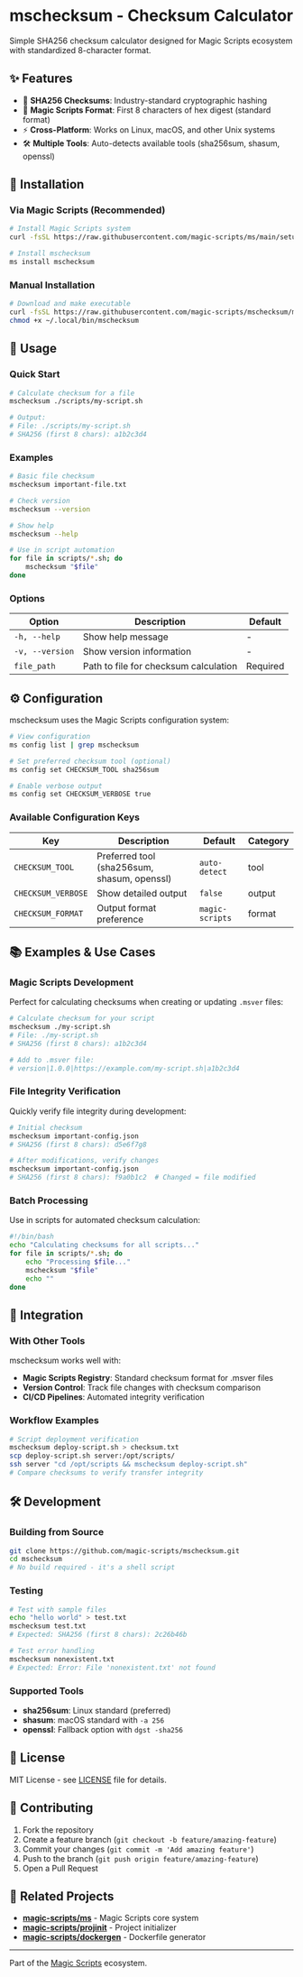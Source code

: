 # mschecksum - Checksum Calculator

Simple SHA256 checksum calculator designed for Magic Scripts ecosystem with standardized 8-character format.

## ✨ Features

- 🔐 **SHA256 Checksums**: Industry-standard cryptographic hashing
- 📏 **Magic Scripts Format**: First 8 characters of hex digest (standard format)
- ⚡ **Cross-Platform**: Works on Linux, macOS, and other Unix systems
- 🛠️ **Multiple Tools**: Auto-detects available tools (sha256sum, shasum, openssl)

## 🚀 Installation

### Via Magic Scripts (Recommended)

```bash
# Install Magic Scripts system
curl -fsSL https://raw.githubusercontent.com/magic-scripts/ms/main/setup.sh | sh

# Install mschecksum
ms install mschecksum
```

### Manual Installation

```bash
# Download and make executable
curl -fsSL https://raw.githubusercontent.com/magic-scripts/mschecksum/main/scripts/mschecksum.sh -o ~/.local/bin/mschecksum
chmod +x ~/.local/bin/mschecksum
```

## 📖 Usage

### Quick Start

```bash
# Calculate checksum for a file
mschecksum ./scripts/my-script.sh

# Output:
# File: ./scripts/my-script.sh
# SHA256 (first 8 chars): a1b2c3d4
```

### Examples

```bash
# Basic file checksum
mschecksum important-file.txt

# Check version
mschecksum --version

# Show help
mschecksum --help

# Use in script automation
for file in scripts/*.sh; do
    mschecksum "$file"
done
```

### Options

| Option | Description | Default |
|--------|-------------|---------|
| `-h, --help` | Show help message | - |
| `-v, --version` | Show version information | - |
| `file_path` | Path to file for checksum calculation | Required |

## ⚙️ Configuration

mschecksum uses the Magic Scripts configuration system:

```bash
# View configuration
ms config list | grep mschecksum

# Set preferred checksum tool (optional)
ms config set CHECKSUM_TOOL sha256sum

# Enable verbose output
ms config set CHECKSUM_VERBOSE true
```

### Available Configuration Keys

| Key | Description | Default | Category |
|-----|-------------|---------|----------|
| `CHECKSUM_TOOL` | Preferred tool (sha256sum, shasum, openssl) | `auto-detect` | tool |
| `CHECKSUM_VERBOSE` | Show detailed output | `false` | output |
| `CHECKSUM_FORMAT` | Output format preference | `magic-scripts` | format |

## 📚 Examples & Use Cases

### Magic Scripts Development

Perfect for calculating checksums when creating or updating `.msver` files:

```bash
# Calculate checksum for your script
mschecksum ./my-script.sh
# File: ./my-script.sh
# SHA256 (first 8 chars): a1b2c3d4

# Add to .msver file:
# version|1.0.0|https://example.com/my-script.sh|a1b2c3d4
```

### File Integrity Verification

Quickly verify file integrity during development:

```bash
# Initial checksum
mschecksum important-config.json
# SHA256 (first 8 chars): d5e6f7g8

# After modifications, verify changes
mschecksum important-config.json
# SHA256 (first 8 chars): f9a0b1c2  # Changed = file modified
```

### Batch Processing

Use in scripts for automated checksum calculation:

```bash
#!/bin/bash
echo "Calculating checksums for all scripts..."
for file in scripts/*.sh; do
    echo "Processing $file..."
    mschecksum "$file"
    echo ""
done
```

## 🔧 Integration

### With Other Tools

mschecksum works well with:
- **Magic Scripts Registry**: Standard checksum format for .msver files
- **Version Control**: Track file changes with checksum comparison
- **CI/CD Pipelines**: Automated integrity verification

### Workflow Examples

```bash
# Script deployment verification
mschecksum deploy-script.sh > checksum.txt
scp deploy-script.sh server:/opt/scripts/
ssh server "cd /opt/scripts && mschecksum deploy-script.sh"
# Compare checksums to verify transfer integrity
```

## 🛠️ Development

### Building from Source

```bash
git clone https://github.com/magic-scripts/mschecksum.git
cd mschecksum
# No build required - it's a shell script
```

### Testing

```bash
# Test with sample files
echo "hello world" > test.txt
mschecksum test.txt
# Expected: SHA256 (first 8 chars): 2c26b46b

# Test error handling
mschecksum nonexistent.txt
# Expected: Error: File 'nonexistent.txt' not found
```

### Supported Tools

- **sha256sum**: Linux standard (preferred)
- **shasum**: macOS standard with `-a 256`
- **openssl**: Fallback option with `dgst -sha256`

## 📄 License

MIT License - see [LICENSE](LICENSE) file for details.

## 🤝 Contributing

1. Fork the repository
2. Create a feature branch (`git checkout -b feature/amazing-feature`)
3. Commit your changes (`git commit -m 'Add amazing feature'`)
4. Push to the branch (`git push origin feature/amazing-feature`)
5. Open a Pull Request

## 🔗 Related Projects

- **[magic-scripts/ms](https://github.com/magic-scripts/ms)** - Magic Scripts core system
- **[magic-scripts/projinit](https://github.com/magic-scripts/projinit)** - Project initializer
- **[magic-scripts/dockergen](https://github.com/magic-scripts/dockergen)** - Dockerfile generator

---

Part of the [Magic Scripts](https://github.com/magic-scripts/ms) ecosystem.